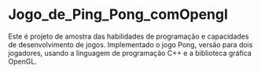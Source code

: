 # Jogo_de_Ping_Pong_comOpengl
Este é projeto de amostra das habilidades de programação e capacidades de desenvolvimento de jogos. Implementado o jogo Pong, versão para dois jogadores, usando a linguagem de programação C++ e a biblioteca gráfica OpenGL.
